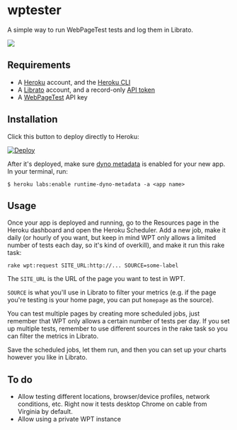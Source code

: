 # wptester

A simple way to run WebPageTest tests and log them in Librato.

![](http://i.imgur.com/v4JNswc.png)

## Requirements

* A [Heroku](https://www.heroku.com/) account, and the [Heroku CLI](https://devcenter.heroku.com/articles/heroku-cli)
* A [Librato](https://www.librato.com/) account, and a record-only [API token](https://metrics.librato.com/account/tokens)
* A [WebPageTest](https://www.webpagetest.org/getkey.php) API key

## Installation

Click this button to deploy directly to Heroku:

[![Deploy](https://www.herokucdn.com/deploy/button.png)](https://heroku.com/deploy)

After it's deployed, make sure [dyno metadata](https://devcenter.heroku.com/articles/dyno-metadata) is enabled for your new app. In your terminal, run:

```
$ heroku labs:enable runtime-dyno-metadata -a <app name>
```

## Usage

Once your app is deployed and running, go to the Resources page in the Heroku dashboard and open the Heroku Scheduler. Add a new job, make it daily (or hourly of you want, but keep in mind WPT only allows a limited number of tests each day, so it's kind of overkill), and make it run this rake task:

```
rake wpt:request SITE_URL:http://... SOURCE=some-label
```

The `SITE_URL` is the URL of the page you want to test in WPT.

`SOURCE` is what you'll use in Librato to filter your metrics (e.g. if the page you're testing is your home page, you can put `homepage` as the source).

You can test multiple pages by creating more scheduled jobs, just remember that WPT only allows a certain number of tests per day. If you set up multiple tests, remember to use different sources in the rake task so you can filter the metrics in Librato.

Save the scheduled jobs, let them run, and then you can set up your charts however you like in Librato.

## To do

* Allow testing different locations, browser/device profiles, network conditions, etc. Right now it tests desktop Chrome on cable from Virginia by default.
* Allow using a private WPT instance
